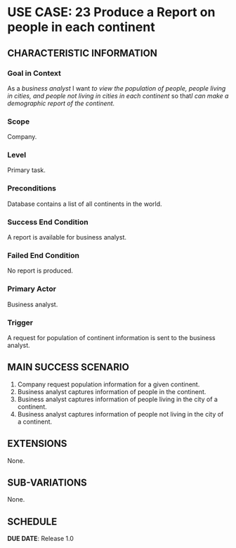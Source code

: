# USE CASE: 23 Produce a Report on people in each continent

## CHARACTERISTIC INFORMATION

### Goal in Context

As a *business analyst* I want *to view the population of people, people living in cities, and people not living in cities in each continent* so that*I can make a demographic report of the continent.*


### Scope

Company.

### Level

Primary task.

### Preconditions

Database contains a list of all continents in the world.

### Success End Condition

A report is available for business analyst.

### Failed End Condition

No report is produced.

### Primary Actor

Business analyst.

### Trigger

A request for population of continent information is sent to the business analyst.

## MAIN SUCCESS SCENARIO

1. Company request population information for a given continent.
2. Business analyst captures information of people in the continent.
3. Business analyst captures information of people living in the city of a continent.
4. Business analyst captures information of people not living in the city of a continent.

## EXTENSIONS

None.

## SUB-VARIATIONS

None.

## SCHEDULE

**DUE DATE**: Release 1.0